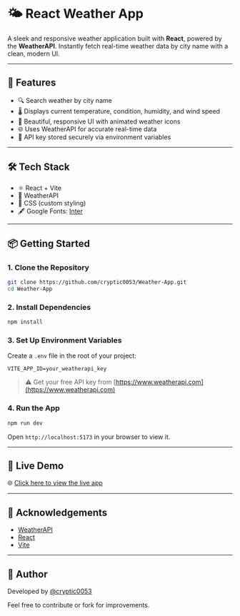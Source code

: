 # 🌤️ React Weather App

A sleek and responsive weather application built with **React**, powered by the **WeatherAPI**. Instantly fetch real-time weather data by city name with a clean, modern UI.

---

## 🚀 Features

- 🔍 Search weather by city name
- 🌡️ Displays current temperature, condition, humidity, and wind speed
- 🎨 Beautiful, responsive UI with animated weather icons
- 🌐 Uses WeatherAPI for accurate real-time data
- 🔐 API key stored securely via environment variables

---

## 🛠️ Tech Stack

- ⚛️ React + Vite
- 📡 WeatherAPI
- 🎨 CSS (custom styling)
- 🖋️ Google Fonts: [Inter](https://fonts.google.com/specimen/Inter)

---

## 📦 Getting Started

### 1. Clone the Repository

```bash
git clone https://github.com/cryptic0053/Weather-App.git
cd Weather-App
```

### 2. Install Dependencies

```bash
npm install
```

### 3. Set Up Environment Variables

Create a `.env` file in the root of your project:

```
VITE_APP_ID=your_weatherapi_key
```

> ⚠️ Get your free API key from [https://www.weatherapi.com](https://www.weatherapi.com)

### 4. Run the App

```bash
npm run dev
```

Open `http://localhost:5173` in your browser to view it.

---

## 📸 Live Demo

🌐 [Click here to view the live app](https://weather-app-kappa-seven-97.vercel.app/)

---

## 🙏 Acknowledgements

- [WeatherAPI](https://www.weatherapi.com)
- [React](https://reactjs.org)
- [Vite](https://vitejs.dev)

---


## 👤 Author

Developed by [@cryptic0053](https://github.com/cryptic0053)

Feel free to contribute or fork for improvements.
